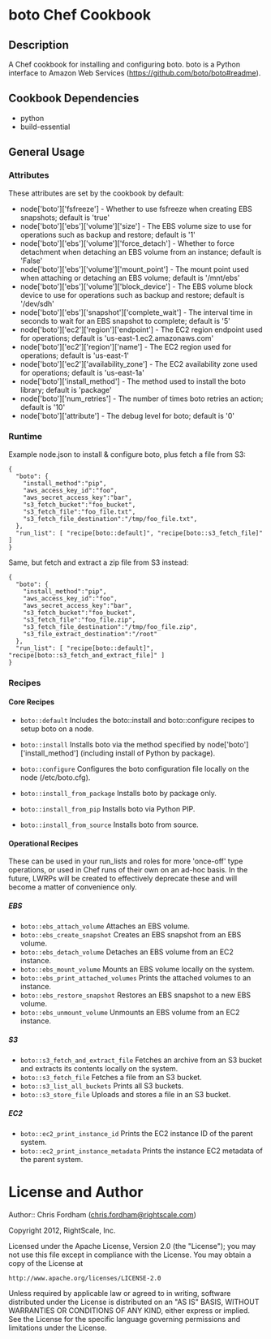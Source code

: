 # boto Chef Cookbook

## Description

A Chef cookbook for installing and configuring boto.
boto is a Python interface to Amazon Web Services (https://github.com/boto/boto#readme).

## Cookbook Dependencies

* python
* build-essential

## General Usage

### Attributes

These attributes are set by the cookbook by default:

 * node['boto']['fsfreeze'] - Whether to use fsfreeze when creating EBS snapshots; default is 'true'
 * node['boto']['ebs']['volume']['size'] - The EBS volume size to use for operations such as backup and restore; default is '1'
 * node['boto']['ebs']['volume']['force_detach'] - Whether to force detachment when detaching an EBS volume from an instance; default is 'False'
 * node['boto']['ebs']['volume']['mount_point'] - The mount point used when attaching or detaching an EBS volume; default is '/mnt/ebs'
 * node['boto']['ebs']['volume']['block_device'] - The EBS volume block device to use for operations such as backup and restore; default is '/dev/sdh'
 * node['boto']['ebs']['snapshot']['complete_wait'] - The interval time in seconds to wait for an EBS snapshot to complete; default is '5'
 * node['boto']['ec2']['region']['endpoint'] - The EC2 region endpoint used for operations; default is 'us-east-1.ec2.amazonaws.com'
 * node['boto']['ec2']['region']['name'] - The EC2 region used for operations; default is 'us-east-1'
 * node['boto']['ec2']['availability_zone'] - The EC2 availability zone used for operations; default is 'us-east-1a'
 * node['boto']['install_method'] - The method used to install the boto library; default is 'package'
 * node['boto']['num_retries'] - The number of times boto retries an action; default is '10'
 * node['boto']['attribute'] - The debug level for boto; default is '0'

### Runtime

Example node.json to install & configure boto, plus fetch a file from S3:

	{
	  "boto": {
	    "install_method":"pip",
	    "aws_access_key_id":"foo",
	    "aws_secret_access_key":"bar",
	    "s3_fetch_bucket":"foo_bucket",
	    "s3_fetch_file":"foo_file.txt",
	    "s3_fetch_file_destination":"/tmp/foo_file.txt",
	  },
	  "run_list": [ "recipe[boto::default]", "recipe[boto::s3_fetch_file]" ]
	}

Same, but fetch and extract a zip file from S3 instead:

	{
	  "boto": {
	    "install_method":"pip",
	    "aws_access_key_id":"foo",
	    "aws_secret_access_key":"bar",
	    "s3_fetch_bucket":"foo_bucket",
	    "s3_fetch_file":"foo_file.zip",
	    "s3_fetch_file_destination":"/tmp/foo_file.zip",
	    "s3_file_extract_destination":"/root"
	  },
	  "run_list": [ "recipe[boto::default]", "recipe[boto::s3_fetch_and_extract_file]" ]
	}

### Recipes

#### Core Recipes

 * `boto::default`					Includes the boto::install and boto::configure recipes to setup boto on a node.
 * `boto::install`					Installs boto via the method specified by node['boto']['install_method'] (including install of Python by package).
 * `boto::configure`				Configures the boto configuration file locally on the node (/etc/boto.cfg).

 * `boto::install_from_package`		Installs boto by package only.
 * `boto::install_from_pip`			Installs boto via Python PIP.
 * `boto::install_from_source`		Installs boto from source.

#### Operational Recipes

These can be used in your run_lists and roles for more 'once-off' type operations, or used in Chef runs of their own on an ad-hoc basis.
In the future, LWRPs will be created to effectively deprecate these and will become a matter of convenience only.

##### EBS
 * `boto::ebs_attach_volume`			Attaches an EBS volume.
 * `boto::ebs_create_snapshot`			Creates an EBS snapshot from an EBS volume.
 * `boto::ebs_detach_volume`			Detaches an EBS volume from an EC2 instance.
 * `boto::ebs_mount_volume`				Mounts an EBS volume locally on the system.
 * `boto::ebs_print_attached_volumes`	Prints the attached volumes to an instance.
 * `boto::ebs_restore_snapshot`			Restores an EBS snapshot to a new EBS volume.
 * `boto::ebs_unmount_volume`			Unmounts an EBS volume from an EC2 instance.

##### S3
 * `boto::s3_fetch_and_extract_file`	Fetches an archive from an S3 bucket and extracts its contents locally on the system.
 * `boto::s3_fetch_file`				Fetches a file from an S3 bucket.
 * `boto::s3_list_all_buckets`			Prints all S3 buckets.
 * `boto::s3_store_file`				Uploads and stores a file in an S3 bucket.

##### EC2
 * `boto::ec2_print_instance_id`		Prints the EC2 instance ID of the parent system.
 * `boto::ec2_print_instance_metadata`	Prints the instance EC2 metadata of the parent system.

License and Author
==================

Author:: Chris Fordham (<chris.fordham@rightscale.com>)

Copyright 2012, RightScale, Inc.

Licensed under the Apache License, Version 2.0 (the "License");
you may not use this file except in compliance with the License.
You may obtain a copy of the License at

    http://www.apache.org/licenses/LICENSE-2.0

Unless required by applicable law or agreed to in writing, software
distributed under the License is distributed on an "AS IS" BASIS,
WITHOUT WARRANTIES OR CONDITIONS OF ANY KIND, either express or implied.
See the License for the specific language governing permissions and
limitations under the License.